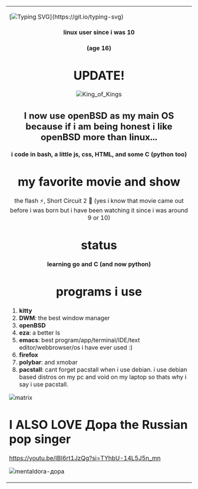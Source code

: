 <table>
  <tr>
    <td valign="center">

   [![Typing SVG](https://readme-typing-svg.demolab.com/?lines=Hi,;this+is+my+profile.;i+make+things.)](https://git.io/typing-svg)
    

   <div align="center">

   #### linux user since i was 10
   #### (age 16)

   # UPDATE!
   ![King_of_Kings](https://github.com/user-attachments/assets/ac66b355-8a7c-4ce9-9cb1-21b0f8555d42)

   ## I now use openBSD as my main OS because if i am being honest i like openBSD more than linux...


   #### i code in bash, a little js, css, HTML, and some C (python too)
   </div>

   <div align="center">

   # my favorite movie and show
 
   the flash ⚡, Short Circuit 2 🤖 (yes i know that movie came out before i was born but i have been watching it since i was around 9 or 10)
   </div>

  <div align="center">

  # status

  #### learning go and C (and now python) 
  </div>



  <div align="center">

  # programs i use
  </div>

  1) **kitty**
  2) **DWM**: the best window manager
  3) **openBSD**
  4) **eza**: a better ls
  5) **emacs**: best program/app/terminal/IDE/text editor/webbrowser/os i have ever used :)
  6) **firefox**
  7) **polybar**: and xmobar
  8) **pacstall**: cant forget pacstall when i use debian. i use debian based distros on my pc and void on my laptop so thats why i say i use pacstall. 

  ![matrix](https://github.com/hexisXz/hexisXz/assets/71829613/577b1660-9340-40ac-9a30-b5e78ac5cea7)


  # I ALSO LOVE Дора the Russian pop singer
  https://youtu.be/IBI6rt1JzQg?si=TYhbU-14L5J5n_mn
  
  ![mentaldora-дора](https://github.com/user-attachments/assets/e69d06bc-66de-4e2e-a306-7450fa7e2394)

  </div>



</tr>
  </table>
